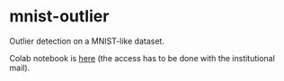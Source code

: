 # mnist-outlier
Outlier detection on a MNIST-like dataset.

Colab notebook is [here](https://colab.research.google.com/drive/1OK_T_I5_bsHAdjhQmPw1FLmOk47GvHwF?usp=sharing) (the access has to be done with the institutional mail).